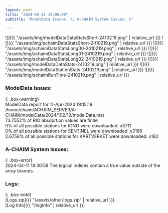 ```yaml
---
layout: post
title: "2024-04-11 19:00:00"
subtitle: "ModelData Issues: 4; A-CHAIM System Issues: 1"

---
```


![]({{ "/assets/img/modelDataDataStatsShort-2410219.png" | relative_url }})
![]({{ "/assets/img/achaimDataStatsShort-2410219.png" | relative_url }})
![]({{ "/assets/img/achaimDataStatsLong00-2410219.png" | relative_url }})
![]({{ "/assets/img/achaimDataStatsLong01-2410219.png" | relative_url }})
![]({{ "/assets/img/achaimDataStatsLong02-2410219.png" | relative_url }})
![]({{ "/assets/img/modelDataDataStats-2410219.png" | relative_url }})
![]({{ "/assets/img/modelDataStationStats-2410219.png" | relative_url }})
![]({{ "/assets/img/achaimRunTime-2410219.png" | relative_url }})


### ModelData Issues:  
  
{: .box-warning}  
 ModelData report for 11-Apr-2024 19:15:18   
 /home/chaim/ACHAIM_SERVER/A-CHAIM/modelData/2024/102/19/modelData.mat   
 73.7552% of RIO absoprtion values are finite   
 0% of all possible stations for IONO were downloaded. x3711   
 0% of all possible stations for SENTINEL were downloaded. x3166   
 2.6756% of all possible stations for KARTVERKET were downloaded. x182   
  
### A-CHAIM System Issues:  
  
{: .box-error}  
2024-04-11 18:30:58 The logical indices contain a true value outside of the array bounds.  

### Logs:  
  
{: .box-note}  
[Logs.zip]({{ "/assets/other/logs.zip" | relative_url }})  
[Log Info]({{ "/logInfo" | relative_url }})  

